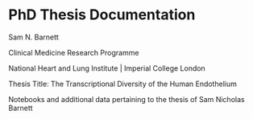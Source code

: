 # PhD Thesis Documentation

Sam N. Barnett

Clinical Medicine Research Programme

National Heart and Lung Institute | Imperial College London

Thesis Title: The Transcriptional Diversity of the Human Endothelium

Notebooks and additional data pertaining to the thesis of Sam Nicholas Barnett

